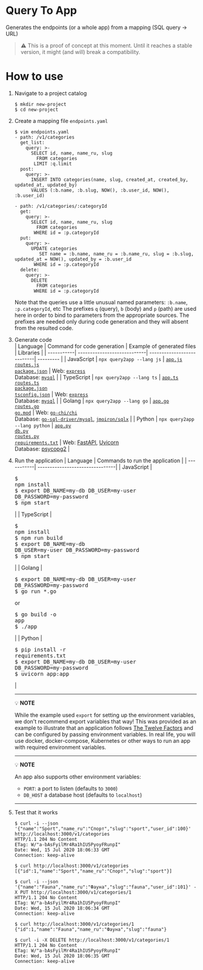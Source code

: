 # Query To App
Generates the endpoints (or a whole app) from a mapping (SQL query -> URL)

>:warning: This is a proof of concept at this moment. Until it reaches a stable version, it might (and will) break a compatibility.

# How to use

1. Navigate to a project catalog
   ```console
   $ mkdir new-project
   $ cd new-project
   ```

1. Create a mapping file `endpoints.yaml`
   ```console
   $ vim endpoints.yaml
   - path: /v1/categories
     get_list:
       query: >-
         SELECT id, name, name_ru, slug
           FROM categories
          LIMIT :q.limit
     post:
       query: >-
         INSERT INTO categories(name, slug, created_at, created_by, updated_at, updated_by)
         VALUES (:b.name, :b.slug, NOW(), :b.user_id, NOW(), :b.user_id)

   - path: /v1/categories/:categoryId
     get:
       query: >-
         SELECT id, name, name_ru, slug
           FROM categories
          WHERE id = :p.categoryId
     put:
       query: >-
         UPDATE categories
            SET name = :b.name, name_ru = :b.name_ru, slug = :b.slug, updated_at = NOW(), updated_by = :b.user_id
          WHERE id = :p.categoryId
     delete:
       query: >-
         DELETE
           FROM categories
          WHERE id = :p.categoryId
   ```
   Note that the queries use a little unusual named parameters: `:b.name`, `:p.categoryId`, etc The prefixes `q` (query), `b` (body) and `p` (path) are used here in order to bind to parameters from the appropriate sources. The prefixes are needed only during code generation and they will absent from the resulted code.

1. Generate code   
   | Language   | Command for code generation | Example of generated files | Libraries |
   | -----------| ----------------------------| ---------------------------| --------- |
   | JavaScript | `npx query2app --lang js`   | [`app.js`](examples/js/express/mysql/app.js)<br/>[`routes.js`](examples/js/express/mysql/routes.js)<br/>[`package.json`](examples/js/express/mysql/package.json) | Web: [`express`](https://www.npmjs.com/package/express)<br>Database: [`mysql`](https://www.npmjs.com/package/mysql) |
   | TypeScript | `npx query2app --lang ts`   | [`app.ts`](examples/ts/express/mysql/app.ts)<br/>[`routes.ts`](examples/ts/express/mysql/routes.ts)<br/>[`package.json`](examples/ts/express/mysql/package.json)<br/>[`tsconfig.json`](examples/ts/express/mysql/tsconfig.json) | Web: [`express`](https://www.npmjs.com/package/express)<br>Database: [`mysql`](https://www.npmjs.com/package/mysql) |
   | Golang     | `npx query2app --lang go`   | [`app.go`](examples/go/chi/mysql/app.go)<br/>[`routes.go`](examples/go/chi/mysql/routes.go)<br/>[`go.mod`](examples/go/chi/mysql/go.mod) | Web: [`go-chi/chi`](https://github.com/go-chi/chi)<br/>Database: [`go-sql-driver/mysql`](https://github.com/go-sql-driver/mysql), [`jmoiron/sqlx`](https://github.com/jmoiron/sqlx) |
   | Python     | `npx query2app --lang python` | [`app.py`](examples/python/fastapi/postgres/app.py)<br/>[`db.py`](examples/python/fastapi/postgres/db.py)<br/>[`routes.py`](examples/python/fastapi/postgres/routes.py)<br/>[`requirements.txt`](examples/python/fastapi/postgres/requirements.txt) | Web: [FastAPI](https://github.com/tiangolo/fastapi), [Uvicorn](https://www.uvicorn.org)<br/>Database: [psycopg2](https://pypi.org/project/psycopg2/) |

1. Run the application
   | Language   | Commands to run the application |
   | -----------| --------------------------------|
   | JavaScript | <pre>$ npm install<br/>$ export DB_NAME=my-db DB_USER=my-user DB_PASSWORD=my-password<br/>$ npm start</pre> |
   | TypeScript | <pre>$ npm install<br/>$ npm run build<br/>$ export DB_NAME=my-db DB_USER=my-user DB_PASSWORD=my-password<br/>$ npm start</pre> |
   | Golang     | <pre>$ export DB_NAME=my-db DB_USER=my-user DB_PASSWORD=my-password<br/>$ go run *.go</pre>or<pre>$ go build -o app<br/>$ ./app</pre> |
   | Python     | <pre>$ pip install -r requirements.txt<br/>$ export DB_NAME=my-db DB_USER=my-user DB_PASSWORD=my-password<br/>$ uvicorn app:app</pre> |
   
   ---
   :bulb: **NOTE**
   
   While the example used `export` for setting up the environment variables, we don't recommend export variables that way! This was provided as an example to illustrate that an application follows [The Twelve Factors](https://12factor.net/config) and can be configured by passing environment variables. In real life, you will use docker, docker-compose, Kubernetes or other ways to run an app with required environment variables.
   
   ---
   :bulb: **NOTE**
   
   An app also supports other environment variables:
   
   * `PORT`: a port to listen (defaults to `3000`)
   * `DB_HOST` a database host (defaults to `localhost`)
   
   ---

1. Test that it works
   ```console
   $ curl -i --json '{"name":"Sport","name_ru":"Спорт","slug":"sport","user_id":100}' http://localhost:3000/v1/categories
   HTTP/1.1 204 No Content
   ETag: W/"a-bAsFyilMr4Ra1hIU5PyoyFRunpI"
   Date: Wed, 15 Jul 2020 18:06:33 GMT
   Connection: keep-alive

   $ curl http://localhost:3000/v1/categories
   [{"id":1,"name":"Sport","name_ru":"Спорт","slug":"sport"}]

   $ curl -i --json '{"name":"Fauna","name_ru":"Фауна","slug":"fauna","user_id":101}' -X PUT http://localhost:3000/v1/categories/1
   HTTP/1.1 204 No Content
   ETag: W/"a-bAsFyilMr4Ra1hIU5PyoyFRunpI"
   Date: Wed, 15 Jul 2020 18:06:34 GMT
   Connection: keep-alive

   $ curl http://localhost:3000/v1/categories/1
   {"id":1,"name":"Fauna","name_ru":"Фауна","slug":"fauna"}

   $ curl -i -X DELETE http://localhost:3000/v1/categories/1
   HTTP/1.1 204 No Content
   ETag: W/"a-bAsFyilMr4Ra1hIU5PyoyFRunpI"
   Date: Wed, 15 Jul 2020 18:06:35 GMT
   Connection: keep-alive
   ```
